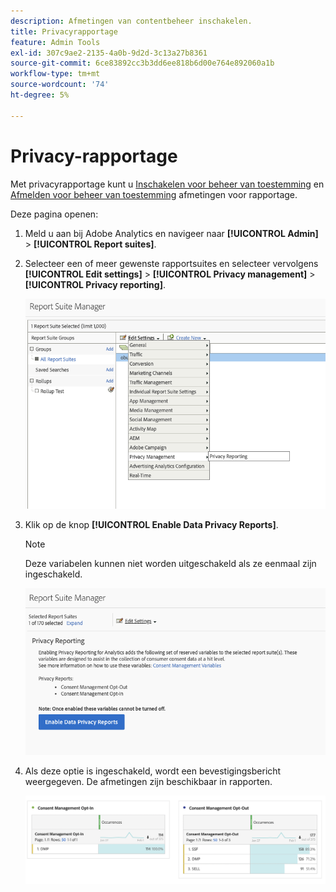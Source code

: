 ```yaml
---
description: Afmetingen van contentbeheer inschakelen.
title: Privacyrapportage
feature: Admin Tools
exl-id: 307c9ae2-2135-4a0b-9d2d-3c13a27b8361
source-git-commit: 6ce83892cc3b3dd6ee818b6d00e764e892060a1b
workflow-type: tm+mt
source-wordcount: '74'
ht-degree: 5%

---
```


# Privacy-rapportage

Met privacyrapportage kunt u [Inschakelen voor beheer van toestemming](/help/components/dimensions/cm-opt-in.md) en [Afmelden voor beheer van toestemming](/help/components/dimensions/cm-opt-out.md) afmetingen voor rapportage.

Deze pagina openen:

1. Meld u aan bij Adobe Analytics en navigeer naar **[!UICONTROL Admin]** > **[!UICONTROL Report suites]**.
1. Selecteer een of meer gewenste rapportsuites en selecteer vervolgens **[!UICONTROL Edit settings]** > **[!UICONTROL Privacy management]** > **[!UICONTROL Privacy reporting]**.

   ![Instellingen bewerken](assets/rsm-privacy-select.png)

1. Klik op de knop **[!UICONTROL Enable Data Privacy Reports]**.

   >[!NOTE]
   >
   >Deze variabelen kunnen niet worden uitgeschakeld als ze eenmaal zijn ingeschakeld.

   ![Inschakelen](assets/rsm-privacy-enable.png)

1. Als deze optie is ingeschakeld, wordt een bevestigingsbericht weergegeven. De afmetingen zijn beschikbaar in rapporten.

   ![Rapport](assets/consent-management.png)
